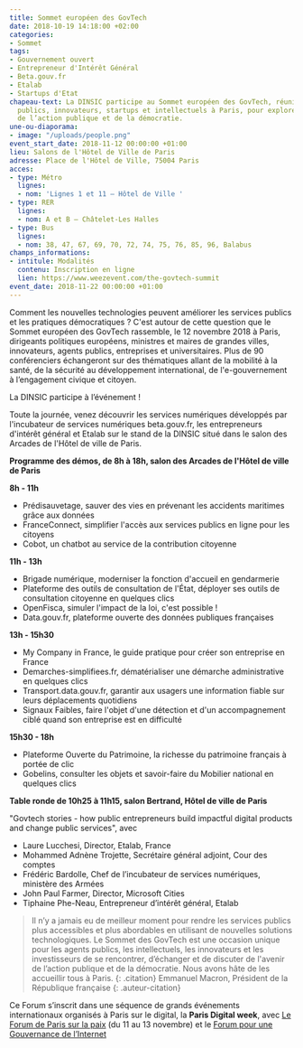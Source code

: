 ```yaml
---
title: Sommet européen des GovTech
date: 2018-10-19 14:18:00 +02:00
categories:
- Sommet
tags:
- Gouvernement ouvert
- Entrepreneur d'Intérêt Général
- Beta.gouv.fr
- Etalab
- Startups d'Etat
chapeau-text: La DINSIC participe au Sommet européen des GovTech, réunissant décideurs
  publics, innovateurs, startups et intellectuels à Paris, pour explorer le futur
  de l’action publique et de la démocratie.
une-ou-diaporama:
- image: "/uploads/people.png"
event_start_date: 2018-11-12 00:00:00 +01:00
lieu: Salons de l'Hôtel de Ville de Paris
adresse: Place de l'Hôtel de Ville, 75004 Paris
acces:
- type: Métro
  lignes:
  - nom: 'Lignes 1 et 11 – Hôtel de Ville '
- type: RER
  lignes:
  - nom: A et B – Châtelet-Les Halles
- type: Bus
  lignes:
  - nom: 38, 47, 67, 69, 70, 72, 74, 75, 76, 85, 96, Balabus
champs_informations:
- intitule: Modalités
  contenu: Inscription en ligne
  lien: https://www.weezevent.com/the-govtech-summit
event_date: 2018-11-22 00:00:00 +01:00
---
```


Comment les nouvelles technologies peuvent améliorer les services publics et les pratiques démocratiques ? C'est autour de cette question que le Sommet européen des GovTech rassemble, le 12 novembre 2018 à Paris, dirigeants politiques européens, ministres et maires de grandes villes, innovateurs, agents publics, entreprises et universitaires. Plus de 90 conférenciers échangeront sur des thématiques allant de la mobilité à la santé, de la sécurité au développement international, de l'e-gouvernement à l’engagement civique et citoyen.

La DINSIC participe à l’événement !

Toute la journée, venez découvrir les services numériques développés par l'incubateur de services numériques beta.gouv.fr, les entrepreneurs d'intérêt général et Etalab sur le stand de la DINSIC situé dans le salon des Arcades de l'Hôtel de ville de Paris.

**Programme des démos, de 8h à 18h, salon des Arcades de l'Hôtel de ville de Paris**

**8h - 11h**
* Prédisauvetage, sauver des vies en prévenant les accidents maritimes grâce aux données
* FranceConnect, simplifier l'accès aux services publics en ligne pour les citoyens
* Cobot, un chatbot au service de la contribution citoyenne

**11h - 13h**
* Brigade numérique, moderniser la fonction d'accueil en gendarmerie
* Plateforme des outils de consultation de l'État, déployer ses outils de consultation citoyenne en quelques clics
* OpenFisca, simuler l'impact de la loi, c'est possible !
* Data.gouv.fr, plateforme ouverte des données publiques françaises

**13h - 15h30**
* My Company in France, le guide pratique pour créer son entreprise en France
* Demarches-simplifiees.fr, dématérialiser une démarche administrative en quelques clics
* Transport.data.gouv.fr, garantir aux usagers une information fiable sur leurs déplacements quotidiens
* Signaux Faibles, faire l'objet d'une détection et d'un accompagnement ciblé quand son entreprise est en difficulté

**15h30 - 18h** 
* Plateforme Ouverte du Patrimoine, la richesse du patrimoine français à portée de clic
* Gobelins, consulter les objets et savoir-faire du Mobilier national en quelques clics

**Table ronde de 10h25 à 11h15, salon Bertrand, Hôtel de ville de Paris**

"Govtech stories - how public entrepreneurs build impactful digital products and change public services", avec 

* Laure Lucchesi, Director, Etalab, France 
* Mohammed Adnène Trojette, Secrétaire général adjoint, Cour des comptes
* Frédéric Bardolle, Chef de l’incubateur de services numériques, ministère des Armées
* John Paul Farmer, Director, Microsoft Cities
* Tiphaine Phe-Neau, Entrepreneur d’intérêt général, Etalab



> Il n’y a jamais eu de meilleur moment pour rendre les services publics plus accessibles et plus abordables en utilisant de nouvelles solutions technologiques. Le Sommet des GovTech est une occasion unique pour les agents publics, les intellectuels, les innovateurs et les investisseurs de se rencontrer, d’échanger et de discuter de l'avenir de l’action publique et de la démocratie. Nous avons hâte de les accueillir tous à Paris.
> {: .citation}
> Emmanuel Macron, Président de la République française
> {: .auteur-citation}

Ce Forum s’inscrit dans une séquence de grands événements internationaux organisés à Paris sur le digital, la **Paris Digital week**, avec [Le Forum de Paris sur la paix](/agenda/paris-digital-week/) (du 11 au 13 novembre) et le [Forum pour une Gouvernance de l’Internet](/agenda/forum-sur-la-gouvernance-de-linternet-pour-un-internet-de-la-confiance/)